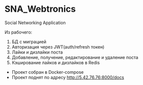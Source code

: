 # SNA_Webtronics
Social Networking Application

Из рабочего:
1. БД с миграцией
2. Авторизация через JWT(auth/refresh токен)
3. Лайки и дизлайки поста
4. Добавление, получение, редактирование и удаление поста
5. Кэширование лайков и дизлайков в Redis

 - Проект собран в Docker-compose
 - Проект поднят по адресу http://5.42.76.76:8000/docs